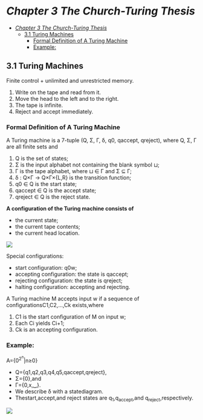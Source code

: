 # _Chapter 3 The Church-Turing Thesis_

- [_Chapter 3 The Church-Turing Thesis_](#chapter-3-the-church-turing-thesis)
  - [3.1 Turing Machines](#31-turing-machines)
    - [Formal Definition of A Turing Machine](#formal-definition-of-a-turing-machine)
    - [Example:](#example)

## 3.1 Turing Machines

Finite control + unlimited and unrestricted memory.

1. Write on the tape and read from it.
2. Move the head to the left and to the right.
3. The tape is infinite.
4. Reject and accept immediately.

### Formal Definition of A Turing Machine

A Turing machine is a 7-tuple (Q, Σ, Γ, δ, q0, qaccept, qreject), where Q, Σ, Γ are all finite sets and

1. Q is the set of states;
2. Σ is the input alphabet not containing the blank
symbol ⊔;
3. Γ is the tape alphabet, where ⊔ ∈ Γ and Σ ⊆ Γ;
4. δ : Q×Γ → Q×Γ×{L,R} is the transition
function;
5. q0 ∈ Q is the start state;
6. qaccept ∈ Q is the accept state;
7. qreject ∈ Q is the reject state.

**A configuration of the Turing machine consists of**

- the current state;
- the current tape contents;
- the current head location.

![](https://1.bp.blogspot.com/-VwHW07vA1TE/VUpOkqhKpZI/AAAAAAAApi4/3mJR_vK_buI/s400/擷取3.PNG)

Special configurations:
- start configuration: q0w;
- accepting configuration: the state is qaccept;
- rejecting configuration: the state is qreject;
- halting configuration: accepting and rejecting.

A Turing machine M accepts input w if a sequence of configurationsC1,C2,...,Ck exists,where

1. C1 is the start configuration of M on input w; 
2. Each Ci yields Ci+1;
3. Ck is an accepting configuration.

### Example:
A={0<sup>2<sup>n</sup></sup>|n≥0}
- Q={q1,q2,q3,q4,q5,qaccept,qreject},
- Σ={0},and
- Γ={0,x,␣}.
- We describe δ with a statediagram.
- Thestart,accept,and reject states are q<sub>1</sub>,q<sub>accept</sub>,and q<sub>reject</sub>,respectively.

![](https://1.bp.blogspot.com/-NlHza-ey1bE/VUpSed2UXlI/AAAAAAAApjY/9eyL8rQ6KYo/s640/擷取4.PNG)
